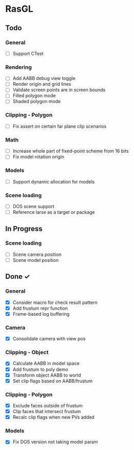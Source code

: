 # RasGL

## Todo

### General

- [ ] Support CTest

### Rendering

- [ ] Add AABB debug view toggle
- [ ] Render origin and grid lines
- [ ] Validate screen points are in screen bounds
- [ ] Filled polygon mode
- [ ] Shaded polygon mode

### Clipping - Polygon

- [ ] Fix assert on certain far plane clip scenarios

### Math

- [ ] Increase whole part of fixed-point scheme from 16 bits
- [ ] Fix model rotation origin

### Models

- [ ] Support dynamic allocation for models

### Scene loading

- [ ] DOS scene support
- [ ] Reference larse as a target or package

## In Progress

### Scene loading

- [ ] Scene camera position
- [ ] Scene model position

## Done ✓

### General

- [x] Consider macro for check result pattern
- [x] Add frustum repr function
- [x] Frame-based log buffering

### Camera

- [x] Consolidate camera with view pos

### Clipping - Object

- [x] Calculate AABB in model space
- [x] Add frustum to poly demo
- [x] Transform object AABB to world
- [x] Set clip flags based on AABB/frustum

### Clipping - Polygon

- [x] Exclude faces outside of frustum
- [x] Clip faces that intersect frustum
- [x] Recalc clip flags when new PVs added

### Models

- [x] Fix DOS version not taking model param
